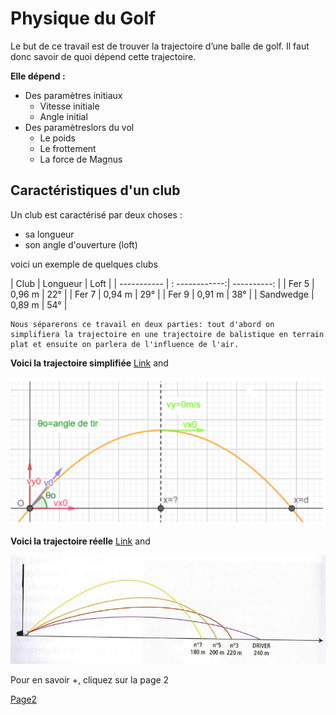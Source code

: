 # Physique du Golf

Le but de ce travail est de trouver la trajectoire d’une balle de golf. Il faut donc savoir de quoi
dépend cette trajectoire.

**Elle dépend :**
- Des paramètres initiaux
  - Vitesse initiale
  - Angle initial
- Des paramètreslors du vol
  - Le poids
  - Le frottement
  - La force de Magnus

## Caractéristiques d'un club
Un club est caractérisé par deux choses :
* sa longueur
* son angle d'ouverture (loft)


 voici un exemple de quelques clubs
 

 

| Club        | Longueur       | Loft        |
| ----------- | : ------------:| ----------: |
| Fer 5       | 0,96 m         | 22°         |
| Fer 7       | 0,94 m         | 29°         |
| Fer 9       | 0,91 m         | 38°         |
| Sandwedge   | 0,89 m         | 54°         |





```
Nous séparerons ce travail en deux parties: tout d'abord on simplifiera la trajectoire en une trajectoire de balistique en terrain plat et ensuite on parlera de l'influence de l'air.

```
**Voici la trajectoire simplifiée**
[Link](url) and 

![balistique](balistique.png)

**Voici la trajectoire réelle**
[Link](url) and 

![trajréelle](6490952.jpg)



Pour en savoir +, cliquez sur la page 2 


[Page2](2.md)

	
